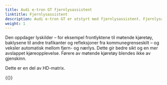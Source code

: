 ```yaml
---
title: Audi e-tron GT fjernlysassistent 
linktitle: Fjernlysassistent
description: Audi e-tron GT er utstyrt med fjernlysassistent. Fjernlysassistenten bruker et kamera montert på det innvendige speilet.
weight: 1
---
```


Den oppdager lyskilder – for eksempel frontlyktene til møtende kjøretøy, baklysene til andre trafikanter og refleksjoner fra kommunegrenseskilt – og veksler automatisk mellom fjern- og nærlys. Dette gir bedre sikt og en mer avslappet kjøreopplevelse. Førere av møtende kjøretøy blendes ikke av gjenskinn.

Dette er en del av HD-matrix.

{{<children description="true" />}}
